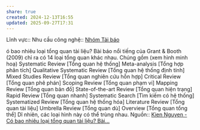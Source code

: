 ```yaml
---
share: true
created: 2024-12-13T16:55
updated: 2025-09-27T17:31
---
```

Lĩnh vực:: 
Nhu cầu công nghệ::
[Nhóm Tải báo](https://www.facebook.com/groups/loadpapersteam)

ó bao nhiêu loại tổng quan tài liệu?
Bài báo nổi tiếng của Grant & Booth (2009) chỉ ra có 14 loại tổng quan khác nhau. 
Chúng gồm (xem hình minh hoạ)
Systematic Review [Tổng quan hệ thống]
Meta-analysis [Tổng hợp phân tích]
Qualitative Systematic Review [Tổng quan hệ thống định tính]
Mixed Studies Review [Tổng quan nghiên cứu hỗn hợp]
Critical Review [Tổng quan phê phán]
Scoping Review [Tổng quan phạm vi]
Mapping Review [Tổng quan bản đồ]
State-of-the-art Review [Tổng quan hiện trạng]
Rapid Review [Tổng quan nhanh]
Systematic Search [Tìm kiếm có hệ thống]
Systematized Review [Tổng quan hệ thống hóa]
Literature Review [Tổng quan tài liệu]
Umbrella Review [Tổng quan dù]
Overview [Tổng quan tổng thể]
Dĩ nhiên, các loại hình này có thể trùng nhau. 
Nguồn:: [Kien Nguyen - Có bao nhiêu loại tổng quan tài liệu? Bài...](https://www.facebook.com/trungkien.onfire/posts/pfbid02g2m2qL1ajkduKVqKy8Dp8qqR1JXV621G11bpjqGXVeswH21v6mS7sxPZw4ynKUEsl)

